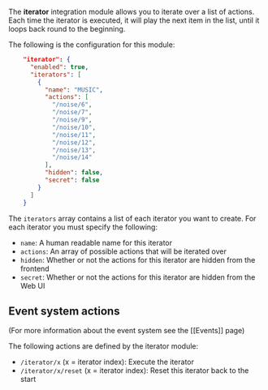The **iterator** integration module allows you to iterate over a list of actions. Each time the iterator is executed, it will play the next item in the list, until it loops back round to the beginning.

The following is the configuration for this module:
```json
    "iterator": {
      "enabled": true,
      "iterators": [
        {
          "name": "MUSIC",
          "actions": [
            "/noise/6",
            "/noise/7",
            "/noise/9",
            "/noise/10",
            "/noise/11",
            "/noise/12",
            "/noise/13",
            "/noise/14"
          ],
          "hidden": false,
          "secret": false
        }
      ]
    }
```
The `iterators` array contains a list of each iterator you want to create. For each iterator you must specify the following:

* `name`: A human readable name for this iterator
* `actions`: An array of possible actions that will be iterated over
* `hidden`: Whether or not the actions for this iterator are hidden from the frontend
* `secret`: Whether or not the actions for this iterator are hidden from the Web UI

## Event system actions
(For more information about the event system see the [[Events]] page)

The following actions are defined by the iterator module:

* `/iterator/x` (x = iterator index): Execute the iterator
* `/iterator/x/reset` (x = iterator index): Reset this iterator back to the start